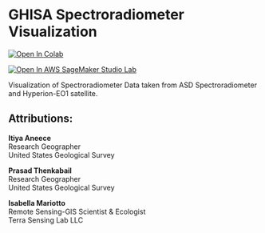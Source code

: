 # GHISA Spectroradiometer Visualization
[![Open In Colab](https://colab.research.google.com/assets/colab-badge.svg)](https://colab.research.google.com/github/rmccormick-contractor/Hyperion-ASD-Visualization/blob/main/GHISA_Visualization.ipynb)

[![Open In AWS SageMaker Studio Lab](https://studiolab.sagemaker.aws/studiolab.svg)](https://studiolab.sagemaker.aws/import/github/https://colab.research.google.com/github/rmccormick-contractor/Hyperion-ASD-Visualization/blob/main/GHISA_Visualization.ipynb)

Visualization of Spectroradiometer Data taken from ASD Spectroradiometer and Hyperion-EO1 satellite.
## Attributions:

**Itiya Aneece** \
Research Geographer \
United States Geological Survey

**Prasad Thenkabail** \
Research Geographer \
United States Geological Survey

**Isabella Mariotto** \
Remote Sensing-GIS Scientist & Ecologist \
Terra Sensing Lab LLC
